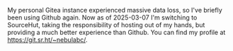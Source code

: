 My personal Gitea instance experienced massive data loss, so I've briefly been using Github again. Now as of 2025-03-07 I'm switching to SourceHut, taking the responsibility of hosting out of my hands, but providing a much better experience than Github. You can find my profile at https://git.sr.ht/~nebulabc/.
